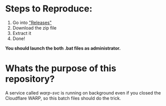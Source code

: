 # Steps to Reproduce:
1. Go into ["Releases"](/releases)
2. Download the zip file
3. Extract it
4. Done!

**You should launch the both .bat files as administrator.**

# Whats the purpose of this repository?
A service called *warp-svc* is running on background even if you closed the Cloudflare WARP, so this batch files should do the trick.

